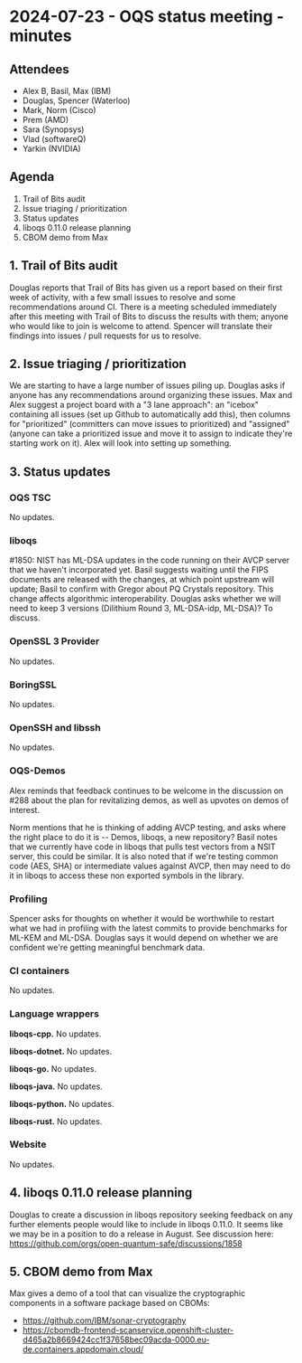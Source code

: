 # 2024-07-23 - OQS status meeting - minutes

<!--### Next meeting: Tuesday July 23, 2024 at 10:00am US Eastern time / 4:00pm Central European / 7:00am US Pacific time on Zoom (https://uwaterloo.zoom.us/j/98064335970?pwd=U0tTZk84blBZTnptTXh0YmlZd1dOQT09)-->

<!-- ### Next meeting: Tuesday July 30, 2024 at 12:30pm US Eastern time / 6:30pm Central European / 9:30am US Pacific time on Zoom (https://uwaterloo.zoom.us/j/98064335970?pwd=U0tTZk84blBZTnptTXh0YmlZd1dOQT09) -->

## Attendees

- Alex B, Basil, Max (IBM)
- Douglas, Spencer (Waterloo)
- Mark, Norm (Cisco)
- Prem (AMD)
- Sara (Synopsys)
- Vlad (softwareQ)
- Yarkin (NVIDIA)

## Agenda

1. Trail of Bits audit
2. Issue triaging / prioritization
3. Status updates
4. liboqs 0.11.0 release planning
5. CBOM demo from Max

## 1. Trail of Bits audit

Douglas reports that Trail of Bits has given us a report based on their first week of activity, with a few small issues to resolve and some recommendations around CI.  There is a meeting scheduled immediately after this meeting with Trail of Bits to discuss the results with them; anyone who would like to join is welcome to attend.  Spencer will translate their findings into issues / pull requests for us to resolve.

## 2. Issue triaging / prioritization

We are starting to have a large number of issues piling up. Douglas asks if anyone has any recommendations around organizing these issues. Max and Alex suggest a project board with a "3 lane approach": an "icebox" containing all issues (set up Github to automatically add this), then columns for "prioritized" (committers can move issues to prioritized) and "assigned" (anyone can take a prioritized issue and move it to assign to indicate they're starting work on it).  Alex will look into setting up something.

## 3. Status updates

### OQS TSC

No updates.

### liboqs

\#1850: NIST has ML-DSA updates in the code running on their AVCP server that we haven't incorporated yet. Basil suggests waiting until the FIPS documents are released with the changes, at which point upstream will update; Basil to confirm with Gregor about PQ Crystals repository.  This change affects algorithmic interoperability. Douglas asks whether we will need to keep 3 versions (Dilithium Round 3, ML-DSA-idp, ML-DSA)?  To discuss.

### OpenSSL 3 Provider

No updates.

### BoringSSL

No updates.

### OpenSSH and libssh

No updates.

### OQS-Demos

Alex reminds that feedback continues to be welcome in the discussion on #288 about the plan for revitalizing demos, as well as upvotes on demos of interest.

Norm mentions that he is thinking of adding AVCP testing, and asks where the right place to do it is -- Demos, liboqs, a new repository?  Basil notes that we currently have code in liboqs that pulls test vectors from a NSIT server, this could be similar.  It is also noted that if we're testing common code (AES, SHA) or intermediate values against AVCP, then may need to do it in liboqs to access these non exported symbols in the library.

### Profiling

Spencer asks for thoughts on whether it would be worthwhile to restart what we had in profiling with the latest commits to provide benchmarks for ML-KEM and ML-DSA.  Douglas says it would depend on whether we are confident we're getting meaningful benchmark data.

### CI containers

No updates.

### Language wrappers

**liboqs-cpp.**
No updates.

**liboqs-dotnet.** 
No updates.

**liboqs-go.** 
No updates.

**liboqs-java.**
No updates.

**liboqs-python.** 
No updates.

**liboqs-rust.**
No updates.

### Website

No updates.

## 4. liboqs 0.11.0 release planning

Douglas to create a discussion in liboqs repository seeking feedback on any further elements people would like to include in liboqs 0.11.0.  It seems like we may be in a position to do a release in August.  See discussion here: https://github.com/orgs/open-quantum-safe/discussions/1858

## 5. CBOM demo from Max

Max gives a demo of a tool that can visualize the cryptographic components in a software package based on CBOMs:

- https://github.com/IBM/sonar-cryptography
- https://cbomdb-frontend-scanservice.openshift-cluster-d465a2b8669424cc1f37658bec09acda-0000.eu-de.containers.appdomain.cloud/

